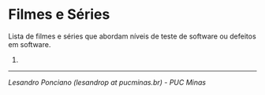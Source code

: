 # Filmes e Séries

Lista de filmes e séries que abordam níveis de teste de software ou defeitos em software.

1. 


--- 

_Lesandro Ponciano (lesandrop at pucminas.br) - PUC Minas_
